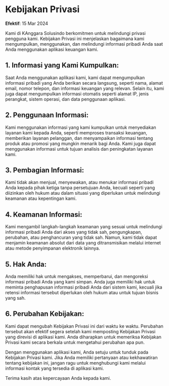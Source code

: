 # Kebijakan Privasi

**Efektif**: 15 Mar 2024

Kami di KAnggara Solusindo berkomitmen untuk melindungi privasi pengguna kami. Kebijakan Privasi ini menjelaskan bagaimana kami mengumpulkan, menggunakan, dan melindungi informasi pribadi Anda saat Anda menggunakan aplikasi keuangan kami.

## 1. Informasi yang Kami Kumpulkan:
Saat Anda menggunakan aplikasi kami, kami dapat mengumpulkan informasi pribadi yang Anda berikan secara langsung, seperti nama, alamat email, nomor telepon, dan informasi keuangan yang relevan. Selain itu, kami juga dapat mengumpulkan informasi otomatis seperti alamat IP, jenis perangkat, sistem operasi, dan data penggunaan aplikasi.

## 2. Penggunaan Informasi:
Kami menggunakan informasi yang kami kumpulkan untuk menyediakan layanan kami kepada Anda, seperti memproses transaksi keuangan, memberikan layanan pelanggan, dan menyampaikan informasi tentang produk atau promosi yang mungkin menarik bagi Anda. Kami juga dapat menggunakan informasi untuk tujuan analisis dan peningkatan layanan kami.

## 3. Pembagian Informasi:
Kami tidak akan menjual, menyewakan, atau menukar informasi pribadi Anda kepada pihak ketiga tanpa persetujuan Anda, kecuali seperti yang diizinkan oleh hukum atau dalam situasi yang diperlukan untuk melindungi keamanan atau kepentingan kami.

## 4. Keamanan Informasi:
Kami mengambil langkah-langkah keamanan yang sesuai untuk melindungi informasi pribadi Anda dari akses yang tidak sah, pengungkapan, perubahan, atau penghancuran yang tidak sah. Namun, kami tidak dapat menjamin keamanan absolut dari data yang ditransmisikan melalui internet atau metode penyimpanan elektronik lainnya.

## 5. Hak Anda:
Anda memiliki hak untuk mengakses, memperbarui, dan mengoreksi informasi pribadi Anda yang kami simpan. Anda juga memiliki hak untuk meminta penghapusan informasi pribadi Anda dari sistem kami, kecuali jika retensi informasi tersebut diperlukan oleh hukum atau untuk tujuan bisnis yang sah.

## 6. Perubahan Kebijakan:
Kami dapat mengubah Kebijakan Privasi ini dari waktu ke waktu. Perubahan tersebut akan efektif segera setelah kami memposting Kebijakan Privasi yang direvisi di aplikasi kami. Anda diharapkan untuk memeriksa Kebijakan Privasi kami secara berkala untuk mengetahui perubahan apa pun.

Dengan menggunakan aplikasi kami, Anda setuju untuk tunduk pada Kebijakan Privasi kami. Jika Anda memiliki pertanyaan atau kekhawatiran tentang kebijakan ini, jangan ragu untuk menghubungi kami melalui informasi kontak yang tersedia di aplikasi kami.

Terima kasih atas kepercayaan Anda kepada kami.
